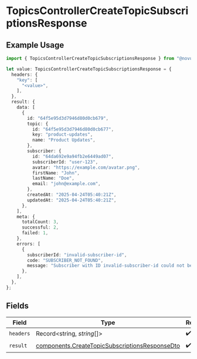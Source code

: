 # TopicsControllerCreateTopicSubscriptionsResponse

## Example Usage

```typescript
import { TopicsControllerCreateTopicSubscriptionsResponse } from "@novu/api/models/operations";

let value: TopicsControllerCreateTopicSubscriptionsResponse = {
  headers: {
    "key": [
      "<value>",
    ],
  },
  result: {
    data: [
      {
        id: "64f5e95d3d7946d80d0cb679",
        topic: {
          id: "64f5e95d3d7946d80d0cb677",
          key: "product-updates",
          name: "Product Updates",
        },
        subscriber: {
          id: "64da692e9a94fb2e6449ad07",
          subscriberId: "user-123",
          avatar: "https://example.com/avatar.png",
          firstName: "John",
          lastName: "Doe",
          email: "john@example.com",
        },
        createdAt: "2025-04-24T05:40:21Z",
        updatedAt: "2025-04-24T05:40:21Z",
      },
    ],
    meta: {
      totalCount: 3,
      successful: 2,
      failed: 1,
    },
    errors: [
      {
        subscriberId: "invalid-subscriber-id",
        code: "SUBSCRIBER_NOT_FOUND",
        message: "Subscriber with ID invalid-subscriber-id could not be found",
      },
    ],
  },
};
```

## Fields

| Field                                                                                                            | Type                                                                                                             | Required                                                                                                         | Description                                                                                                      |
| ---------------------------------------------------------------------------------------------------------------- | ---------------------------------------------------------------------------------------------------------------- | ---------------------------------------------------------------------------------------------------------------- | ---------------------------------------------------------------------------------------------------------------- |
| `headers`                                                                                                        | Record<string, *string*[]>                                                                                       | :heavy_check_mark:                                                                                               | N/A                                                                                                              |
| `result`                                                                                                         | [components.CreateTopicSubscriptionsResponseDto](../../models/components/createtopicsubscriptionsresponsedto.md) | :heavy_check_mark:                                                                                               | N/A                                                                                                              |